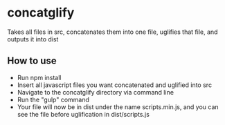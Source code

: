 # concatglify
Takes all files in src, concatenates them into one file, uglifies that file, and outputs it into dist

## How to use
- Run npm install
- Insert all javascript files you want concatenated and uglified into src
- Navigate to the concatglify directory via command line
- Run the "gulp" command
- Your file will now be in dist under the name scripts.min.js, and you can see the file before uglification in dist/scripts.js
